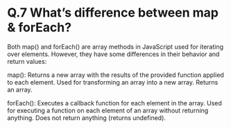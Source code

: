# Q.7 What’s difference between map & forEach?

Both map() and forEach() are array methods in JavaScript used for iterating over elements. However, they have some differences in their behavior and return values:


map():
Returns a new array with the results of the provided function applied to each element.
Used for transforming an array into a new array.
Returns an array.


forEach():
Executes a callback function for each element in the array.
Used for executing a function on each element of an array without returning anything.
Does not return anything (returns undefined).